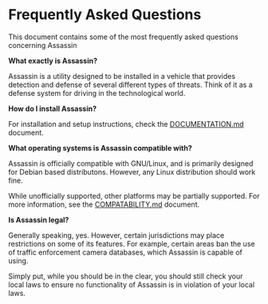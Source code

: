 # Frequently Asked Questions

This document contains some of the most frequently asked questions concerning Assassin

**What exactly is Assassin?**

Assassin is a utility designed to be installed in a vehicle that provides detection and defense of several different types of threats. Think of it as a defense system for driving in the technological world.


**How do I install Assassin?**

For installation and setup instructions, check the [DOCUMENTATION.md](DOCUMENTATION.md) document.


**What operating systems is Assassin compatible with?**

Assassin is officially compatible with GNU/Linux, and is primarily designed for Debian based distributons. However, any Linux distribution should work fine.

While unofficially supported, other platforms may be partially supported. For more information, see the [COMPATABILITY.md](COMPATABILITY.md) document.


**Is Assassin legal?**

Generally speaking, yes. However, certain jurisdictions may place restrictions on some of its features. For example, certain areas ban the use of traffic enforcement camera databases, which Assassin is capable of using.

Simply put, while you should be in the clear, you should still check your local laws to ensure no functionality of Assassin is in violation of your local laws.
